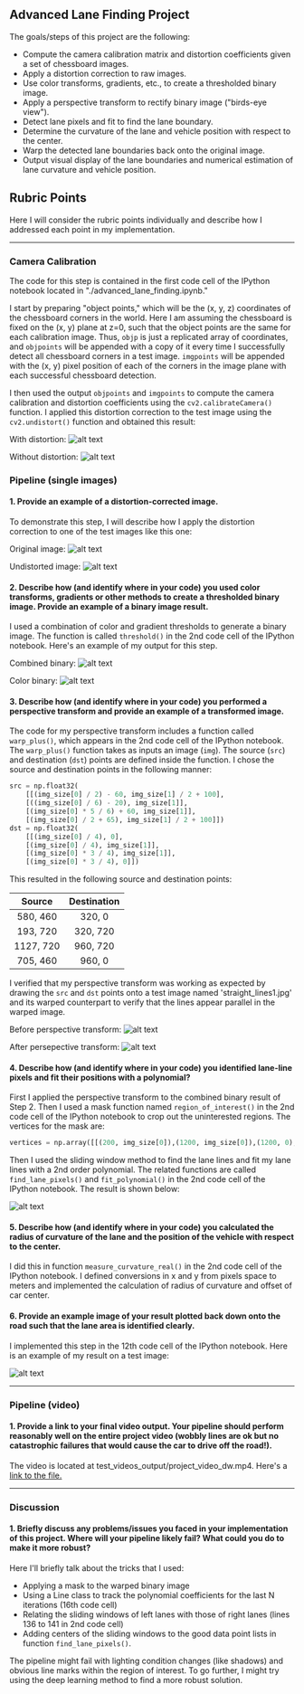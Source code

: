 
## Advanced Lane Finding Project

The goals/steps of this project are the following:

* Compute the camera calibration matrix and distortion coefficients given a set of chessboard images.
* Apply a distortion correction to raw images.
* Use color transforms, gradients, etc., to create a thresholded binary image.
* Apply a perspective transform to rectify binary image ("birds-eye view").
* Detect lane pixels and fit to find the lane boundary.
* Determine the curvature of the lane and vehicle position with respect to the center.
* Warp the detected lane boundaries back onto the original image.
* Output visual display of the lane boundaries and numerical estimation of lane curvature and vehicle position.

[//]: # (Image References)

[image1]: ./images_advanced_finding_lane_lines/original_img_chessboard.jpg
[image2]: ./images_advanced_finding_lane_lines/undist_img_chessboard.jpg 
[image3]: ./images_advanced_finding_lane_lines/original_img_road.jpg 
[image4]: ./images_advanced_finding_lane_lines/undist_img_road.jpg 
[image5]: ./images_advanced_finding_lane_lines/threshold_binary.jpg 
[image6]: ./images_advanced_finding_lane_lines/threshold_color.jpg 
[image7]: ./images_advanced_finding_lane_lines/road_pre_perspective_trans.jpg 
[image8]: ./images_advanced_finding_lane_lines/road_post_perspective_trans.jpg 
[image9]: ./images_advanced_finding_lane_lines/sliding_window.jpg 
[image10]: ./images_advanced_finding_lane_lines/plot_back_result.jpg
[video1]: ./images_advanced_finding_lane_lines/project_video_dw.mp4 

## Rubric Points

Here I will consider the rubric points individually and describe how I addressed each point in my implementation.  

---

### Camera Calibration

The code for this step is contained in the first code cell of the IPython notebook located in "./advanced_lane_finding.ipynb."  

I start by preparing "object points," which will be the (x, y, z) coordinates of the chessboard corners in the world. Here I am assuming the chessboard is fixed on the (x, y) plane at z=0, such that the object points are the same for each calibration image.  Thus, `objp` is just a replicated array of coordinates, and `objpoints` will be appended with a copy of it every time I successfully detect all chessboard corners in a test image.  `imgpoints` will be appended with the (x, y) pixel position of each of the corners in the image plane with each successful chessboard detection.  

I then used the output `objpoints` and `imgpoints` to compute the camera calibration and distortion coefficients using the `cv2.calibrateCamera()` function.  I applied this distortion correction to the test image using the `cv2.undistort()` function and obtained this result:

With distortion:
![alt text][image1]

Without distortion:
![alt text][image2]

### Pipeline (single images)

#### 1. Provide an example of a distortion-corrected image.

To demonstrate this step, I will describe how I apply the distortion correction to one of the test images like this one:

Original image:
![alt text][image3]

Undistorted image:
![alt text][image4]

#### 2. Describe how (and identify where in your code) you used color transforms, gradients or other methods to create a thresholded binary image.  Provide an example of a binary image result.

I used a combination of color and gradient thresholds to generate a binary image. The function is called `threshold()` in the 2nd code cell of the IPython notebook. Here's an example of my output for this step.

Combined binary:
![alt text][image5]

Color binary:
![alt text][image6]

#### 3. Describe how (and identify where in your code) you performed a perspective transform and provide an example of a transformed image.

The code for my perspective transform includes a function called `warp_plus()`, which appears in the 2nd code cell of the IPython notebook.  The `warp_plus()` function takes as inputs an image (`img`). The source (`src`) and destination (`dst`) points are defined inside the function. I chose the source and destination points in the following manner:

```python
src = np.float32(
    [[(img_size[0] / 2) - 60, img_size[1] / 2 + 100],
    [((img_size[0] / 6) - 20), img_size[1]],
    [(img_size[0] * 5 / 6) + 60, img_size[1]],
    [(img_size[0] / 2 + 65), img_size[1] / 2 + 100]])
dst = np.float32(
    [[(img_size[0] / 4), 0],
    [(img_size[0] / 4), img_size[1]],
    [(img_size[0] * 3 / 4), img_size[1]],
    [(img_size[0] * 3 / 4), 0]])
```

This resulted in the following source and destination points:

| Source        | Destination   | 
|:-------------:|:-------------:| 
| 580, 460      | 320, 0        | 
| 193, 720      | 320, 720      |
| 1127, 720     | 960, 720      |
| 705, 460      | 960, 0        |

I verified that my perspective transform was working as expected by drawing the `src` and `dst` points onto a test image named 'straight_lines1.jpg' and its warped counterpart to verify that the lines appear parallel in the warped image.

Before perspective transform:
![alt text][image7]

After persepective transform:
![alt text][image8]

#### 4. Describe how (and identify where in your code) you identified lane-line pixels and fit their positions with a polynomial?

First I applied the perspective transform to the combined binary result of Step 2. Then I used a mask function named `region_of_interest()` in the 2nd code cell of the IPython notebook to crop out the uninterested regions. The vertices for the mask are:

```python
vertices = np.array([[(200, img_size[0]),(1200, img_size[0]),(1200, 0),(200, 0)]], dtype=np.int32)
```
Then I used the sliding window method to find the lane lines and fit my lane lines with a 2nd order polynomial. The related functions are called `find_lane_pixels()` and `fit_polynomial()` in the 2nd code cell of the IPython notebook. The result is shown below:

![alt text][image9]

#### 5. Describe how (and identify where in your code) you calculated the radius of curvature of the lane and the position of the vehicle with respect to the center.

I did this in function `measure_curvature_real()` in the 2nd code cell of the IPython notebook. I defined conversions in x and y from pixels space to meters and implemented the calculation of radius of curvature and offset of car center.

#### 6. Provide an example image of your result plotted back down onto the road such that the lane area is identified clearly.

I implemented this step in the 12th code cell of the IPython notebook.  Here is an example of my result on a test image:

![alt text][image10]

---

### Pipeline (video)

#### 1. Provide a link to your final video output.  Your pipeline should perform reasonably well on the entire project video (wobbly lines are ok but no catastrophic failures that would cause the car to drive off the road!).

The video is located at test_videos_output/project_video_dw.mp4. Here's a [link to the file.](https://youtu.be/BisoW6Km2jo)

---

### Discussion

#### 1. Briefly discuss any problems/issues you faced in your implementation of this project.  Where will your pipeline likely fail?  What could you do to make it more robust?

Here I'll briefly talk about the tricks that I used:
* Applying a mask to the warped binary image
* Using a Line class to track the polynomial coefficients for the last N iterations (16th code cell)
* Relating the sliding windows of left lanes with those of right lanes (lines 136 to 141 in 2nd code cell)
* Adding centers of the sliding windows to the good data point lists in function `find_lane_pixels()`.

The pipeline might fail with lighting condition changes (like shadows) and obvious line marks within the region of interest. To go further, I might try using the deep learning method to find a more robust solution. 
